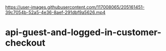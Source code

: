 

https://user-images.githubusercontent.com/117008065/205161451-39c7054b-52a5-4e36-8aef-291dbf9a5626.mp4

# api-guest-and-logged-in-customer-checkout
